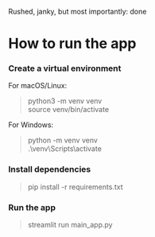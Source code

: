 Rushed, janky, but most importantly: done

# How to run the app

### Create a virtual environment
For macOS/Linux:
> python3 -m venv venv  
> source venv/bin/activate

For Windows:
> python -m venv venv  
> .\venv\Scripts\activate

### Install dependencies
> pip install -r requirements.txt

### Run the app
> streamlit run main_app.py
